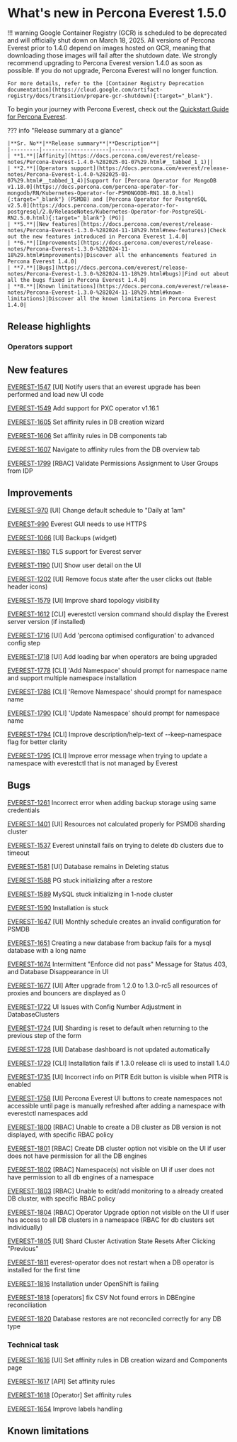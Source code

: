 # What's new in Percona Everest 1.5.0

!!! warning
    Google Container Registry (GCR) is scheduled to be deprecated and will officially shut down on March 18, 2025. All versions of Percona Everest prior to 1.4.0 depend on images hosted on GCR, meaning that downloading those images will fail after the shutdown date. We strongly recommend upgrading to Percona Everest version 1.4.0 as soon as possible. If you do not upgrade, Percona Everest will no longer function.

    For more details, refer to the [Container Registry Deprecation documentation](https://cloud.google.com/artifact-registry/docs/transition/prepare-gcr-shutdown){:target="_blank"}.


To begin your journey with Percona Everest, check out the [Quickstart Guide for Percona Everest](../quick-install.md).


??? info "Release summary at a glance"

    |**Sr. No**|**Release summary**|**Description**|
    |---------|---------------------|---------|
    | **1.**|[Affinity](https://docs.percona.com/everest/release-notes/Percona-Everest-1.4.0-%282025-01-07%29.html#__tabbed_1_1)||
    | **2.**|[Operators support](https://docs.percona.com/everest/release-notes/Percona-Everest-1.4.0-%282025-01-07%29.html#__tabbed_1_4)|Support for [Percona Operator for MongoDB v1.18.0](https://docs.percona.com/percona-operator-for-mongodb/RN/Kubernetes-Operator-for-PSMONGODB-RN1.18.0.html){:target="_blank"} (PSMDB) and [Percona Operator for PostgreSQL v2.5.0](https://docs.percona.com/percona-operator-for-postgresql/2.0/ReleaseNotes/Kubernetes-Operator-for-PostgreSQL-RN2.5.0.html){:target="_blank"} (PG)|
    | **5.**|[New features](https://docs.percona.com/everest/release-notes/Percona-Everest-1.3.0-%282024-11-18%29.html#new-features)|Check out the new features introduced in Percona Everest 1.4.0|
    | **6.**|[Improvements](https://docs.percona.com/everest/release-notes/Percona-Everest-1.3.0-%282024-11-18%29.html#improvements)|Discover all the enhancements featured in Percona Everest 1.4.0|
    | **7.**|[Bugs](https://docs.percona.com/everest/release-notes/Percona-Everest-1.3.0-%282024-11-18%29.html#bugs)|Find out about all the bugs fixed in Percona Everest 1.4.0|
    | **8.**|[Known limitations](https://docs.percona.com/everest/release-notes/Percona-Everest-1.3.0-%282024-11-18%29.html#known-limitations)|Discover all the known limitations in Percona Everest 1.4.0|


## Release highlights


### Operators support


## New features

[EVEREST-1547](https://perconadev.atlassian.net/browse/EVEREST-1547) \[UI\] Notify users that an everest upgrade has been performed and load new UI code

[EVEREST-1549](https://perconadev.atlassian.net/browse/EVEREST-1549) Add support for PXC operator v1.16.1

[EVEREST-1605](https://perconadev.atlassian.net/browse/EVEREST-1605) Set affinity rules in DB creation wizard

[EVEREST-1606](https://perconadev.atlassian.net/browse/EVEREST-1606) Set affinity rules in DB components tab

[EVEREST-1607](https://perconadev.atlassian.net/browse/EVEREST-1607) Navigate to affinity rules from the DB overview tab

[EVEREST-1799](https://perconadev.atlassian.net/browse/EVEREST-1799) \[RBAC\] Validate Permissions Assignment to User Groups from IDP


## Improvements

[EVEREST-970](https://perconadev.atlassian.net/browse/EVEREST-970) \[UI\] Change default schedule to "Daily at 1am"

[EVEREST-990](https://perconadev.atlassian.net/browse/EVEREST-990) Everest GUI needs to use HTTPS

[EVEREST-1066](https://perconadev.atlassian.net/browse/EVEREST-1066) \[UI\] Backups \(widget\)

[EVEREST-1180](https://perconadev.atlassian.net/browse/EVEREST-1180) TLS support for Everest server

[EVEREST-1190](https://perconadev.atlassian.net/browse/EVEREST-1190) \[UI\] Show user detail on the UI

[EVEREST-1202](https://perconadev.atlassian.net/browse/EVEREST-1202) \[UI\] Remove focus state after the user clicks out \(table header icons\)

[EVEREST-1579](https://perconadev.atlassian.net/browse/EVEREST-1579) \[UI\] Improve shard topology visibility

[EVEREST-1612](https://perconadev.atlassian.net/browse/EVEREST-1612) \[CLI\] everestctl version command should display the Everest server version \(if installed\)

[EVEREST-1716](https://perconadev.atlassian.net/browse/EVEREST-1716) \[UI\] Add 'percona optimised configuration' to advanced config step

[EVEREST-1718](https://perconadev.atlassian.net/browse/EVEREST-1718) \[UI\] Add loading bar when operators are being upgraded

[EVEREST-1778](https://perconadev.atlassian.net/browse/EVEREST-1778) \[CLI\] 'Add Namespace' should prompt for namespace name and support multiple namespace installation

[EVEREST-1788](https://perconadev.atlassian.net/browse/EVEREST-1788) \[CLI\] 'Remove Namespace' should prompt for namespace name

[EVEREST-1790](https://perconadev.atlassian.net/browse/EVEREST-1790) \[CLI\] 'Update Namespace' should prompt for namespace name

[EVEREST-1794](https://perconadev.atlassian.net/browse/EVEREST-1794) \[CLI\] Improve description/help-text of --keep-namespace flag for better clarity

[EVEREST-1795](https://perconadev.atlassian.net/browse/EVEREST-1795) \[CLI\] Improve error message when trying to update a namespace with everestctl that is not managed by Everest


## Bugs

[EVEREST-1261](https://perconadev.atlassian.net/browse/EVEREST-1261) Incorrect error when adding backup storage using same credentials

[EVEREST-1401](https://perconadev.atlassian.net/browse/EVEREST-1401) \[UI\] Resources not calculated properly for PSMDB sharding cluster

[EVEREST-1537](https://perconadev.atlassian.net/browse/EVEREST-1537) Everest uninstall fails on trying to delete db clusters due to timeout

[EVEREST-1581](https://perconadev.atlassian.net/browse/EVEREST-1581) \[UI\] Database remains in Deleting status

[EVEREST-1588](https://perconadev.atlassian.net/browse/EVEREST-1588) PG stuck initializing after a restore

[EVEREST-1589](https://perconadev.atlassian.net/browse/EVEREST-1589) MySQL stuck initializing in 1-node cluster

[EVEREST-1590](https://perconadev.atlassian.net/browse/EVEREST-1590) Installation is stuck

[EVEREST-1647](https://perconadev.atlassian.net/browse/EVEREST-1647) \[UI\] Monthly schedule creates an invalid configuration for PSMDB

[EVEREST-1651](https://perconadev.atlassian.net/browse/EVEREST-1651) Creating a new database from backup fails for a mysql database with a long name

[EVEREST-1674](https://perconadev.atlassian.net/browse/EVEREST-1674) Intermittent "Enforce did not pass" Message for Status 403, and Database Disappearance in UI

[EVEREST-1677](https://perconadev.atlassian.net/browse/EVEREST-1677) \[UI\] After upgrade from 1.2.0 to 1.3.0-rc5 all resources of proxies and bouncers are displayed as 0

[EVEREST-1722](https://perconadev.atlassian.net/browse/EVEREST-1722) UI Issues with Config Number Adjustment in DatabaseClusters

[EVEREST-1724](https://perconadev.atlassian.net/browse/EVEREST-1724) \[UI\] Sharding is reset to default when returning to the previous step of the form

[EVEREST-1728](https://perconadev.atlassian.net/browse/EVEREST-1728) \[UI\] Database dashboard is not updated automatically

[EVEREST-1729](https://perconadev.atlassian.net/browse/EVEREST-1729) \[CLI\] Installation fails if 1.3.0 release cli is used to install 1.4.0

[EVEREST-1735](https://perconadev.atlassian.net/browse/EVEREST-1735) \[UI\] Incorrect info on PITR Edit button is visible when PITR is enabled

[EVEREST-1758](https://perconadev.atlassian.net/browse/EVEREST-1758) \[UI\] Percona Everest UI buttons to create namespaces not accessible until page is manually refreshed  after adding a namespace with everestctl namespaces add

[EVEREST-1800](https://perconadev.atlassian.net/browse/EVEREST-1800) \[RBAC\] Unable to create a DB cluster as DB version is not displayed, with specific RBAC policy

[EVEREST-1801](https://perconadev.atlassian.net/browse/EVEREST-1801) \[RBAC\] Create DB cluster option not visible on the UI if user does not have permission for all the DB engines

[EVEREST-1802](https://perconadev.atlassian.net/browse/EVEREST-1802) \[RBAC\] Namespace\(s\) not visible on UI if user does not have permission to all db engines of a namespace

[EVEREST-1803](https://perconadev.atlassian.net/browse/EVEREST-1803) \[RBAC\] Unable to edit/add monitoring to a already created DB cluster, with specific RBAC policy

[EVEREST-1804](https://perconadev.atlassian.net/browse/EVEREST-1804) \[RBAC\] Operator Upgrade option not visible on the UI if user has access to all DB clusters in a namespace \(RBAC for db clusters set individually\)

[EVEREST-1805](https://perconadev.atlassian.net/browse/EVEREST-1805) \[UI\] Shard Cluster Activation State Resets After Clicking "Previous"

[EVEREST-1811](https://perconadev.atlassian.net/browse/EVEREST-1811) everest-operator does not restart when a DB operator is installed for the first time

[EVEREST-1816](https://perconadev.atlassian.net/browse/EVEREST-1816) Installation under OpenShift is failing

[EVEREST-1818](https://perconadev.atlassian.net/browse/EVEREST-1818) \[operators\] fix CSV Not found errors in DBEngine reconciliation 

[EVEREST-1820](https://perconadev.atlassian.net/browse/EVEREST-1820) Database restores are not reconciled correctly for any DB type


### Technical task

[EVEREST-1616](https://perconadev.atlassian.net/browse/EVEREST-1616) \[UI\] Set affinity rules in DB creation wizard and Components page

[EVEREST-1617](https://perconadev.atlassian.net/browse/EVEREST-1617) \[API\] Set affinity rules

[EVEREST-1618](https://perconadev.atlassian.net/browse/EVEREST-1618) \[Operator\] Set affinity rules

[EVEREST-1654](https://perconadev.atlassian.net/browse/EVEREST-1654) Improve labels handling





## Known limitations







